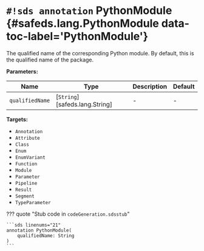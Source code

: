# `#!sds annotation` PythonModule {#safeds.lang.PythonModule data-toc-label='PythonModule'}

The qualified name of the corresponding Python module. By default, this is the qualified name of the package.

**Parameters:**

| Name | Type | Description | Default |
|------|------|-------------|---------|
| `qualifiedName` | [`String`][safeds.lang.String] | - | - |

**Targets:**

- `Annotation`
- `Attribute`
- `Class`
- `Enum`
- `EnumVariant`
- `Function`
- `Module`
- `Parameter`
- `Pipeline`
- `Result`
- `Segment`
- `TypeParameter`

??? quote "Stub code in `codeGeneration.sdsstub`"

    ```sds linenums="21"
    annotation PythonModule(
        qualifiedName: String
    )
    ```
